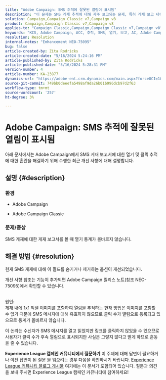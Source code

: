 ```yaml
---
title: "Adobe Campaign: SMS 추적에 잘못된 열림이 표시됨"
description: "이 문제는 SMS 게재 추적에 대해 자주 보고되는 문제, 특히 게재 보고 내에서 잘못된 열기 문제를 문서화합니다."
solution: Campaign,Campaign Classic v7,Campaign v8
product: Campaign,Campaign Classic v7,Campaign v8
applies-to: "Campaign Classic,Campaign,Campaign Classic v7,Campaign v8"
keywords: "KCS, Adobe Campaign, ACC, 추적, SMS, 열기, 보고, AC, Adobe Campaign Classic, FAQ"
resolution: Resolution
internal-notes: "Enhancement NEO-75095"
bug: false
article-created-by: Zita Rodricks
article-created-date: "5/16/2024 5:24:16 PM"
article-published-by: Zita Rodricks
article-published-date: "5/16/2024 5:28:31 PM"
version-number: 4
article-number: KA-23877
dynamics-url: "https://adobe-ent.crm.dynamics.com/main.aspx?forceUCI=1&pagetype=entityrecord&etn=knowledgearticle&id=5c43a51c-a913-ef11-9f89-6045bd0298d4"
source-git-commit: 749bb0deeefa5498af9da26b01b996dcb97d2f63
workflow-type: tm+mt
source-wordcount: '257'
ht-degree: 3%

---
```


# Adobe Campaign: SMS 추적에 잘못된 열림이 표시됨


아래 문서에서는 Adobe Campaign에서 SMS 게재 보고서에 대한 열기 및 클릭 추적에 대한 혼란을 해결하기 위해 수행한 최근 개선 사항에 대해 설명합니다.

## 설명 {#description}


### 환경

- Adobe Campaign


- Adobe Campaign Classic




### 문제/증상

SMS 게재에 대한 게재 보고서를 볼 때 열기 통계가 올바르지 않습니다.


## 해결 방법 {#resolution}


현재 SMS 게재에 대해 이 필드를 숨기거나 제거하는 옵션이 개선되었습니다.

개선 사항 참조는 기능이 추가되면 Adobe Campaign 릴리스 노트(참조 NEO-75095)에서 확인할 수 있습니다.


<br>원인:<br>
게재 내에 1x1 픽셀 이미지를 포함하여 열림을 추적하는 현재 방법은 이미지를 포함할 수 없기 때문에 SMS 메시지에 대해 유효하지 않으므로 클릭 수가 열림으로 등록되고 있으므로 통계가 올바르지 않습니다.

이 논리는 수신자가 SMS 메시지를 열고 읽었지만 링크를 클릭하지 않았을 수 있으므로 사용자가 클릭 수가 후속 열림으로 표시되지만 사실은 그렇지 않다고 믿게 하므로 혼동을 줄 수 있습니다.




<b>Experience League 캠페인 커뮤니티에서 질문하기</b>
이 주제에 대해 답변이 필요하거나 이전 답변이 된 질문 을 읽으려는 경우 다음을 확인하시기 바랍니다. [Experience League 커뮤니티 블로그 게시물](https://experienceleaguecommunities.adobe.com/t5/adobe-campaign-classic-blogs/introducing-top-kcs-articles-curated-for-your-troubleshooting/bc-p/672426#M132 "링크 따라가기") 여기에는 이 문서가 포함되어 있습니다. 질문과 의견을 보내 주시면 Experience League 캠페인 커뮤니티에 참여하세요!
